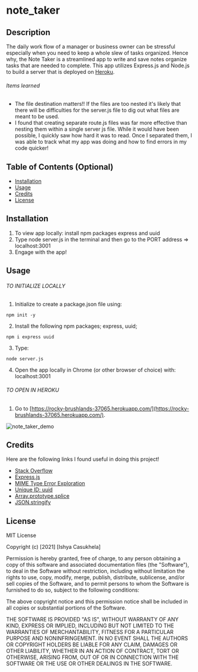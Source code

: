 # note_taker

## Description 
The daily work flow of a manager or business owner can be stressful especially when you need to keep a whole slew of tasks organized. Hence why, the Note Taker is a streamlined app to write and save notes organize tasks that are needed to complete. This app utilizes Express.js and Node.js to build a server that is deployed on [Heroku](https://rocky-brushlands-37065.herokuapp.com/).
###### Items learned
- The file destination matters!! If the files are too nested it's likely that there will be difficulties for the server.js file to dig out what files are meant to be used.
- I found that creating separate route.js files was far more effective than nesting them within a single server js file. While it would have been possible, I quickly saw how hard it was to read. Once I separated them, I was able to track what my app was doing and how to find errors in my code quicker!

## Table of Contents (Optional)
- [Installation](#installation)
- [Usage](#usage)
- [Credits](#credits)
- [License](#license)

## Installation
1. To view app locally: install npm packages express and uuid
2. Type node server.js in the terminal and then go to the PORT address => localhost:3001
3. Engage with the app!

## Usage
###### TO INITIALIZE LOCALLY
1. Initialize to create a package.json file using:
```
npm init -y
```
2. Install the following npm packages; express, uuid; 
```
npm i express uuid
```
3. Type:
```
node server.js
```
4. Open the app locally in Chrome (or other browser of choice) with: localhost:3001

###### TO OPEN IN HEROKU
1. Go to [https://rocky-brushlands-37065.herokuapp.com/](https://rocky-brushlands-37065.herokuapp.com/).
    
![note_taker_demo](assets/note_taker_demo.gif)
  
## Credits
Here are the following links I found useful in doing this project!
- [Stack Overflow](https://stackoverflow.com/questions/5924072/express-js-cant-get-my-static-files-why)
- [Express.js](https://expressjs.com/en/starter/static-files.html)
- [MIME Type Error Exploration](https://developer.mozilla.org/en-US/docs/Learn/Server-side/Configuring_server_MIME_types)
- [Unique ID: uuid](https://www.npmjs.com/package/uuid)
- [Array.prototype.splice](https://developer.mozilla.org/en-US/docs/Web/JavaScript/Reference/Global_Objects/Array/splice)
- [JSON.stringify](https://developer.mozilla.org/en-US/docs/Web/JavaScript/Reference/Global_Objects/JSON/stringify)


## License
MIT License

Copyright (c) [2021] [Ishya Casukhela]

Permission is hereby granted, free of charge, to any person obtaining a copy
of this software and associated documentation files (the "Software"), to deal
in the Software without restriction, including without limitation the rights
to use, copy, modify, merge, publish, distribute, sublicense, and/or sell
copies of the Software, and to permit persons to whom the Software is
furnished to do so, subject to the following conditions:

The above copyright notice and this permission notice shall be included in all
copies or substantial portions of the Software.

THE SOFTWARE IS PROVIDED "AS IS", WITHOUT WARRANTY OF ANY KIND, EXPRESS OR
IMPLIED, INCLUDING BUT NOT LIMITED TO THE WARRANTIES OF MERCHANTABILITY,
FITNESS FOR A PARTICULAR PURPOSE AND NONINFRINGEMENT. IN NO EVENT SHALL THE
AUTHORS OR COPYRIGHT HOLDERS BE LIABLE FOR ANY CLAIM, DAMAGES OR OTHER
LIABILITY, WHETHER IN AN ACTION OF CONTRACT, TORT OR OTHERWISE, ARISING FROM,
OUT OF OR IN CONNECTION WITH THE SOFTWARE OR THE USE OR OTHER DEALINGS IN THE
SOFTWARE.
